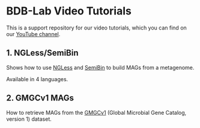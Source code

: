 # BDB-Lab Video Tutorials

This is a support repository for our video tutorials, which you can find on our [YouTube channel](https://youtube.com/@BigDataBiology).

## 1. NGLess/SemiBin

Shows how to use [NGLess](https://ngless.embl.de) and [SemiBin](https://semibin.rtfd.io/) to build MAGs from a metagenome.

Available in 4 languages.

## 2. GMGCv1 MAGs

How to retrieve MAGs from the [GMGCv1](https://gmgc.embl.de) (Global Microbial Gene Catalog, version 1) dataset.


